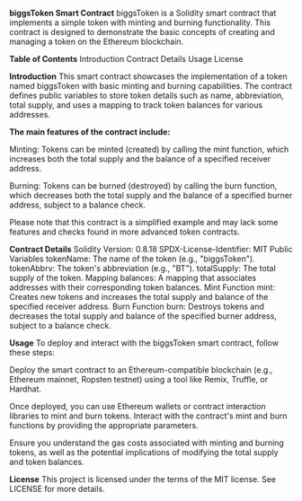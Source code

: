 
**biggsToken Smart Contract**
biggsToken is a Solidity smart contract that implements a simple token with minting and burning functionality. This contract is designed to demonstrate the basic concepts of creating and managing a token on the Ethereum blockchain.

**Table of Contents**
Introduction
Contract Details
Usage
License


**Introduction**
This smart contract showcases the implementation of a token named biggsToken with basic minting and burning capabilities. The contract defines public variables to store token details such as name, abbreviation, total supply, and uses a mapping to track token balances for various addresses.

**The main features of the contract include:**

Minting: Tokens can be minted (created) by calling the mint function, which increases both the total supply and the balance of a specified receiver address.

Burning: Tokens can be burned (destroyed) by calling the burn function, which decreases both the total supply and the balance of a specified burner address, subject to a balance check.

Please note that this contract is a simplified example and may lack some features and checks found in more advanced token contracts.

**Contract Details**
Solidity Version: 0.8.18
SPDX-License-Identifier: MIT
Public Variables
tokenName: The name of the token (e.g., "biggsToken").
tokenAbbrv: The token's abbreviation (e.g., "BT").
totalSupply: The total supply of the token.
Mapping
balances: A mapping that associates addresses with their corresponding token balances.
Mint Function
mint: Creates new tokens and increases the total supply and balance of the specified receiver address.
Burn Function
burn: Destroys tokens and decreases the total supply and balance of the specified burner address, subject to a balance check.


**Usage**
To deploy and interact with the biggsToken smart contract, follow these steps:

Deploy the smart contract to an Ethereum-compatible blockchain (e.g., Ethereum mainnet, Ropsten testnet) using a tool like Remix, Truffle, or Hardhat.

Once deployed, you can use Ethereum wallets or contract interaction libraries to mint and burn tokens. Interact with the contract's mint and burn functions by providing the appropriate parameters.

Ensure you understand the gas costs associated with minting and burning tokens, as well as the potential implications of modifying the total supply and token balances.

**License**
This project is licensed under the terms of the MIT license. See LICENSE for more details.

